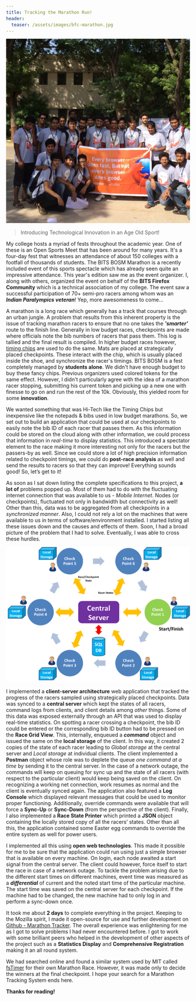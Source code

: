 ```yaml
---
title: Tracking the Marathon Run!
header:
  teaser: /assets/images/bfc-marathon.jpg
---
```

![BITS Firefox Community](/assets/images/bfc-marathon.jpg)
> Introducing Technological Innovation in an Age Old Sport!<!--more-->

My college hosts a myriad of fests throughout the academic year. One of these is an Open Sports Meet that has been around for many years. It's a four-day fest that witnesses an attendance of about 150 colleges with a footfall of thousands of students. The BITS BOSM Marathon is a recently included event of this sports spectacle which has already seen quite an impressive attendance. This year's edition saw me as the event organizer. I, along with others, organized the event on behalf of the **BITS Firefox Community** which is a technical association of my college. The event saw a successful participation of 70+ semi-pro racers among whom was an _**Indian Paralympics veteran**_! Yep, more awesomeness to come...

A marathon is a long race which generally has a track that courses through an urban jungle. A problem that results from this inherent property is the issue of tracking marathon racers to ensure that no one takes the _**'smarter'**_ route to the finish line. Generally in low budget races, checkpoints are made where officials note the bib numbers of racers that pass them. This log is tallied and the final result is compiled. In higher budget races however, [timing chips](https://adventure.howstuffworks.com/outdoor-activities/running/events/marathon-race-timing2.htm) are used to do the same. Mats are placed at strategically placed checkpoints. These interact with the chip, which is usually placed inside the shoe, and synchronize the racer's timings. BITS BOSM is a fest completely managed by **students alone**. We didn't have enough budget to buy these fancy chips. Previous organizers used colored tokens for the same effect. However, I didn't particularly agree with the idea of a marathon racer stopping, submitting his current token and picking up a new one with finesse to go on and run the rest of the 10k. Obviously, this yielded room for some **innovation**.

We wanted something that was Hi-Tech like the Timing Chips but inexpensive like the notepads & bibs used in low budget marathons. So, we set out to build an application that could be used at our checkpoints to easily note the bib ID of each racer that passes them. As this information could be stored on the cloud along with other information, we could process that information in _real-time_ to display statistics. This introduced a spectator element to the race making it more interesting not only for the racers but the passers-by as well. Since we could store a lot of high precision information related to checkpoint timings, we could do **post-race analysis** as well and send the results to racers so that they can improve! Everything sounds good! So, let’s get to it!

As soon as I sat down listing the complete specifications to this project, **a lot of** problems popped up. Most of them had to do with the fluctuating internet connection that was available to us - _Mobile Internet_. Nodes (or checkpoints), fluctuated not only in bandwidth but connectivity as well! Other than this, data was to be aggregated from all checkpoints in a _synchronized manner_. Also, I could not rely a lot on the machines that were available to us in terms of software/environment installed. I started listing all these issues down and the causes and effects of them. Soon, I had a broad picture of the problem that I had to solve. Eventually, I was able to cross these hurdles.

![Marathon Tracking System Architecture](/assets/images/marathon-tracking-system-architecture.png)

I implemented a **client-server architecture** web application that tracked the progress of the racers sampled using strategically placed checkpoints. Data was synced to a **central server** which kept the states of all racers, command logs from clients, and client details among _other_ things. Some of this data was exposed externally through an API that was used to display real-time statistics. On spotting a racer crossing a checkpoint, the bib ID could be entered or the corresponding bib ID button had to be pressed on the **Race Grid View**. This, internally, enqueued a _**command**_ object and issued the same on the **local storage** of the client. In this way, it created 2 copies of the state of each racer leading to _Global storage_ at the central server and _Local storage_ at individual clients. The client implemented a **Postman** object whose role was to deplete the queue _one command at a time_ by sending it to the central server. In the case of a network outage, the commands will keep on queuing for sync up and the state of all racers (with respect to the particular client) would keep being saved on the client. On recognizing a working net connection, work resumes as normal and the client is eventually synced again. The application also featured a **Log Console** which displayed relevant messages that could be used to monitor proper functioning. Additionally, override commands were available that will force a **Sync-Up** or **Sync-Down** (from the perspective of the client). Finally, I also implemented a **Race State Printer** which printed a **JSON** object containing the locally stored copy of all the racers’ states. Other than all this, the application contained some Easter egg commands to override the entire system as well for power users.

I implemented all this using **open web technologies**. This made it possible for me to be sure that the application could run using just a simple browser that is available on every machine. On login, each node awaited a start signal from the central server. The client could however, force itself to start the race in case of a network outage. To tackle the problem arising due to the different start times on different machines, event time was measured as a _**differential**_ of current and the noted start time of the particular machine. The start time was saved on the central server for each checkpoint. If the machine had to be changed, the new machine had to only log in and perform a sync-down once.

It took me about **2 days** to complete everything in the project. Keeping to the Mozilla spirit, I made it open-source for use and further development on [Github - Marathon Tracker](https://github.com/nitral/Marathon-Tracker). The overall experience was enlightening for me as I got to solve problems I had never encountered before. I got to work with some brilliant peers who helped in the development of other aspects of the project such as a **Statistics Display** and **Comprehensive Registration** making it an all round system.

We had searched online and found a similar system used by MIT called [fsTimer](http://web.mit.edu/bletham/www/fstimer/index.htm) for their own Marathon Race. However, it was made only to decide the winners at the final checkpoint. I hope your search for a Marathon Tracking System ends here.

**Thanks for reading!**
